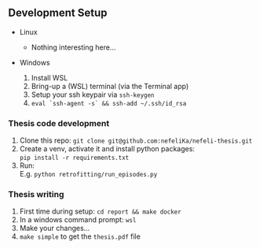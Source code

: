 ## Development Setup
- Linux  
  - Nothing interesting here...


- Windows
  1. Install WSL
  2. Bring-up a (WSL) terminal (via the Terminal app)
  3. Setup your ssh keypair via `ssh-keygen`
  4. ```eval `ssh-agent -s` && ssh-add ~/.ssh/id_rsa ```


### Thesis code development
1. Clone this repo: `git clone git@github.com:nefeliKa/nefeli-thesis.git`
2. Create a venv, activate it and install python packages:  
   `pip install -r requirements.txt`
3. Run:  
   E.g. `python retrofitting/run_episodes.py`
### Thesis writing
1. First time during setup: `cd report && make docker`
2. In a windows command prompt: `wsl`
3. Make your changes...
4. `make simple` to get the `thesis.pdf` file
